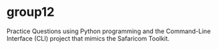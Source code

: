 # group12
Practice Questions using Python programming and the Command-Line Interface (CLI) project that mimics the Safaricom Toolkit. 
